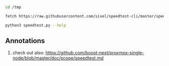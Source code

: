 ```bash
cd /tmp

fetch https://raw.githubusercontent.com/sivel/speedtest-cli/master/speedtest.py

python3 speedtest.py --help
```

## Annotations

1. check out also: https://github.com/boost-next/proxmox-single-node/blob/master/doc/scope/speedtest.md

